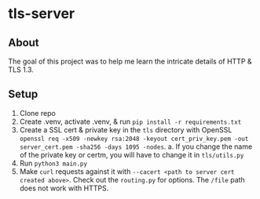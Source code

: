 # tls-server

## About
The goal of this project was to help me learn the intricate details of HTTP & TLS 1.3.

## Setup
1. Clone repo
2. Create .venv, activate .venv, & run `pip install -r requirements.txt`
3. Create a SSL cert & private key in the `tls` directory with OpenSSL `openssl req -x509 -newkey rsa:2048 -keyout cert_priv_key.pem -out server_cert.pem -sha256 -days 1095 -nodes`.
    a. If you change the name of the private key or certm, you will have to change it in `tls/utils.py`
4. Run `python3 main.py`
5. Make `curl` requests against it with `--cacert <path to server cert created above>`. Check out the `routing.py` for options. The `/file` path does not work with HTTPS.
